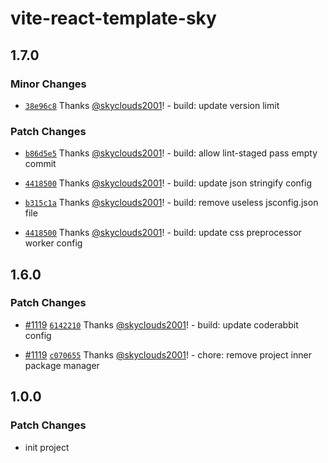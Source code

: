 # vite-react-template-sky

## 1.7.0

### Minor Changes

- [`38e96c8`](https://github.com/skyclouds2001/vite-react-template-sky/commit/38e96c8d53a2fe69d896ee173b98d9570e6a8098) Thanks [@skyclouds2001](https://github.com/skyclouds2001)! - build: update version limit

### Patch Changes

- [`b86d5e5`](https://github.com/skyclouds2001/vite-react-template-sky/commit/b86d5e5e1bec151250e8b9abd75671582a891743) Thanks [@skyclouds2001](https://github.com/skyclouds2001)! - build: allow lint-staged pass empty commit

- [`4418500`](https://github.com/skyclouds2001/vite-react-template-sky/commit/4418500f8ac1e5dde235f1559589ee8f22b51ee6) Thanks [@skyclouds2001](https://github.com/skyclouds2001)! - build: update json stringify config

- [`b315c1a`](https://github.com/skyclouds2001/vite-react-template-sky/commit/b315c1a6dab19f8017c930b0f1c001c2fca754ad) Thanks [@skyclouds2001](https://github.com/skyclouds2001)! - build: remove useless jsconfig.json file

- [`4418500`](https://github.com/skyclouds2001/vite-react-template-sky/commit/4418500f8ac1e5dde235f1559589ee8f22b51ee6) Thanks [@skyclouds2001](https://github.com/skyclouds2001)! - build: update css preprocessor worker config

## 1.6.0

### Patch Changes

- [#1119](https://github.com/skyclouds2001/vite-react-template-sky/pull/1119) [`6142210`](https://github.com/skyclouds2001/vite-react-template-sky/commit/6142210c510914a5384e4bb842a925ff8d06babc) Thanks [@skyclouds2001](https://github.com/skyclouds2001)! - build: update coderabbit config

- [#1119](https://github.com/skyclouds2001/vite-react-template-sky/pull/1119) [`c070655`](https://github.com/skyclouds2001/vite-react-template-sky/commit/c07065582fc7c8e677e5e9bfc382036248f84c88) Thanks [@skyclouds2001](https://github.com/skyclouds2001)! - chore: remove project inner package manager

## 1.0.0

### Patch Changes

- init project
